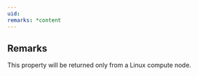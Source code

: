 ```yaml
---
uid: 
remarks: *content
---
```

## Remarks  
 This property will be returned only from a Linux compute node.